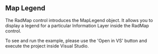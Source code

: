 ## Map Legend
The RadMap control introduces the MapLegend object. It allows you to display a legend for a particular Information Layer inside the RadMap control.

To see and run the example, please use the 'Open in VS' button and execute the project inside Visual Studio.

[//]: <keywords:InformationLayer, MapShapeReader, Colorizer, ColorMeasureScale, ShapeFillCollection,  MapShapeFill, HighlightFillCollection, Layer>
